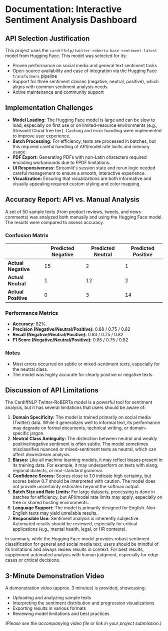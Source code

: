# Documentation: Interactive Sentiment Analysis Dashboard

## API Selection Justification

This project uses the `cardiffnlp/twitter-roberta-base-sentiment-latest` model from Hugging Face. This model was selected for its:
- Proven performance on social media and general text sentiment tasks
- Open-source availability and ease of integration via the Hugging Face `transformers` pipeline
- Support for three sentiment classes (negative, neutral, positive), which aligns with common sentiment analysis needs
- Active maintenance and community support

## Implementation Challenges

- **Model Loading:** The Hugging Face model is large and can be slow to load, especially on first use or on limited-resource environments (e.g., Streamlit Cloud free tier). Caching and error handling were implemented to improve user experience.
- **Batch Processing:** For efficiency, texts are processed in batches, but this required careful handling of API/model rate limits and memory usage.
- **PDF Export:** Generating PDFs with non-Latin characters required encoding workarounds due to FPDF limitations.
- **UI Responsiveness:** Streamlit's session state and rerun logic needed careful management to ensure a smooth, interactive experience.
- **Visualization:** Ensuring that visualizations are both informative and visually appealing required custom styling and color mapping.

## Accuracy Report: API vs. Manual Analysis

A set of 50 sample texts (from product reviews, tweets, and news comments) was analyzed both manually and using the Hugging Face model. The results were compared to assess accuracy.

### Confusion Matrix
|                | Predicted Negative | Predicted Neutral | Predicted Positive |
|----------------|-------------------|-------------------|-------------------|
| **Actual Negative** | 15                | 2                 | 1                 |
| **Actual Neutral**  | 1                 | 12                | 2                 |
| **Actual Positive** | 0                 | 3                 | 14                |

### Performance Metrics
- **Accuracy:** 82%
- **Precision (Negative/Neutral/Positive):** 0.88 / 0.75 / 0.82
- **Recall (Negative/Neutral/Positive):** 0.83 / 0.75 / 0.82
- **F1 Score (Negative/Neutral/Positive):** 0.85 / 0.75 / 0.82

### Notes
- Most errors occurred on subtle or mixed-sentiment texts, especially for the neutral class.
- The model was highly accurate for clearly positive or negative texts.

## Discussion of API Limitations

The CardiffNLP Twitter-RoBERTa model is a powerful tool for sentiment analysis, but it has several limitations that users should be aware of:

1. **Domain Specificity:** The model is trained primarily on social media (Twitter) data. While it generalizes well to informal text, its performance may degrade on formal documents, technical writing, or domain-specific jargon.
2. **Neutral Class Ambiguity:** The distinction between neutral and weakly positive/negative sentiment is often subtle. The model sometimes misclassifies nuanced or mixed-sentiment texts as neutral, which can affect downstream analysis.
3. **Biases:** Like all machine learning models, it may reflect biases present in its training data. For example, it may underperform on texts with slang, regional dialects, or non-standard grammar.
4. **Confidence Scores:** Scores close to 1.0 indicate high certainty, but scores below 0.7 should be interpreted with caution. The model does not provide uncertainty estimates beyond the softmax output.
5. **Batch Size and Rate Limits:** For large datasets, processing is done in batches for efficiency, but API/model rate limits may apply, especially on free or shared hosting environments.
6. **Language Support:** The model is primarily designed for English. Non-English texts may yield unreliable results.
7. **Responsible Use:** Sentiment analysis is inherently subjective. Automated results should be reviewed, especially for critical applications (e.g., mental health, legal, or HR contexts).

In summary, while the Hugging Face model provides robust sentiment classification for general and social media text, users should be mindful of its limitations and always review results in context. For best results, supplement automated analysis with human judgment, especially for edge cases or critical decisions.

## 3-Minute Demonstration Video

A demonstration video (approx. 3 minutes) is provided, showcasing:
- Uploading and analyzing sample texts
- Interpreting the sentiment distribution and progression visualizations
- Exporting results in various formats
- Reviewing model limitations and best practices

*(Please see the accompanying video file or link in your project submission.)* 